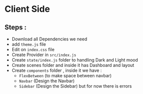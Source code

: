 # Client Side

## Steps :

- Download all Dependencies we need
- add `theme.js` file
- Edit on `index.css` file
- Create Provider in `src/index.js`
- Create `state/index.js` folder to handling Dark and Light mood
- Create scenes folder and inside it has Dashboard and layout
- Create `components` folder , inside it we have :
  - `FlexBetween` (to make space between navbar)
  - `Navbar` (Design the Navbar)
  - `Sidebar` (Design the Sidebar) but for now there is errors 
